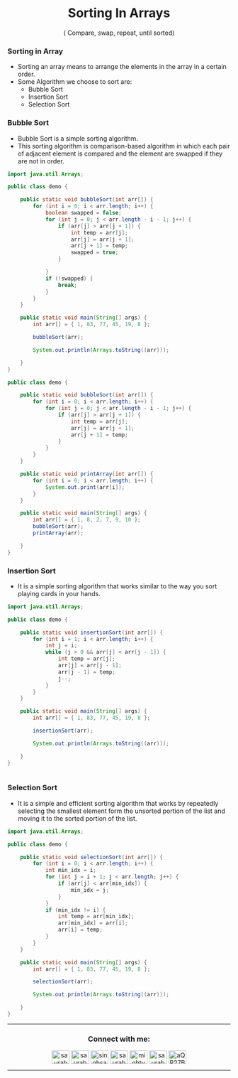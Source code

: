 <h1 align="center"> Sorting In Arrays   </h1>
<p align="center" > (
Compare, swap, repeat, until sorted) </p>

### Sorting  in Array
+ Sorting an array means to arrange the elements in the array in a certain order.
+ Some Algorithm we choose to sort are:
    + Bubble Sort
    + Insertion Sort
    + Selection Sort

### Bubble Sort
+ Bubble Sort is a simple sorting algorithm.
+ This sorting algorithm is comparison-based algorithm in which each pair of adjacent element is compared and the element are swapped if they are not in order. 

```java
import java.util.Arrays;

public class demo {

    public static void bubbleSort(int arr[]) {
        for (int i = 0; i < arr.length; i++) {
            boolean swapped = false;
            for (int j = 0; j < arr.length - i - 1; j++) {
                if (arr[j] > arr[j + 1]) {
                    int temp = arr[j];
                    arr[j] = arr[j + 1];
                    arr[j + 1] = temp;
                    swapped = true;
                }

            }
            if (!swapped) {
                break;
            }
        }
    }

    public static void main(String[] args) {
        int arr[] = { 1, 83, 77, 45, 19, 8 };

        bubbleSort(arr);

        System.out.println(Arrays.toString((arr)));

    }
}
```
```java
public class demo {

    public static void bubbleSort(int arr[]) {
        for (int i = 0; i < arr.length; i++) {
            for (int j = 0; j < arr.length - i - 1; j++) {
                if (arr[j] > arr[j + 1]) {
                    int temp = arr[j];
                    arr[j] = arr[j + 1];
                    arr[j + 1] = temp;
                }
            }
        }
    }

    public static void printArray(int arr[]) {
        for (int i = 0; i < arr.length; i++) {
            System.out.print(arr[i]);
        }
    }

    public static void main(String[] args) {
        int arr[] = { 1, 8, 2, 7, 9, 10 };
        bubbleSort(arr);
        printArray(arr);

    }
}

```


### Insertion Sort
+ It is a simple sorting algorithm that works similar to the way you sort playing cards in your hands.

```java
import java.util.Arrays;

public class demo {

    public static void insertionSort(int arr[]) {
        for (int i = 1; i < arr.length; i++) {
            int j = i;
            while (j > 0 && arr[j] < arr[j - 1]) {
                int temp = arr[j];
                arr[j] = arr[j - 1];
                arr[j - 1] = temp;
                j--;
            }
        }
    }

    public static void main(String[] args) {
        int arr[] = { 1, 83, 77, 45, 19, 8 };

        insertionSort(arr);

        System.out.println(Arrays.toString((arr)));

    }
}
  

```

### Selection Sort
+ It is a simple and efficient sorting algorithm that works by repeatedly selecting the smallest element form the unsorted portion of the list and moving it to the sorted portion of the list. 

```java
import java.util.Arrays;

public class demo {

    public static void selectionSort(int arr[]) {
        for (int i = 0; i < arr.length; i++) {
            int min_idx = i;
            for (int j = i + 1; j < arr.length; j++) {
                if (arr[j] < arr[min_idx]) {
                    min_idx = j;
                }
            }
            if (min_idx != i) {
                int temp = arr[min_idx];
                arr[min_idx] = arr[i];
                arr[i] = temp;
            }
        }
    }

    public static void main(String[] args) {
        int arr[] = { 1, 83, 77, 45, 19, 8 };

        selectionSort(arr);

        System.out.println(Arrays.toString((arr)));

    }
}
```

 






---

<h3 align="center">Connect with me:</h3>
<p align="center">
<a href="https://twitter.com/saurabhbahadur" target="blank"><img align="center" src="https://raw.githubusercontent.com/rahuldkjain/github-profile-readme-generator/master/src/images/icons/Social/twitter.svg" alt="saurabhbahadur" height="30" width="40" /></a>
<a href="https://linkedin.com/in/saurabhbahadur" target="blank"><img align="center" src="https://raw.githubusercontent.com/rahuldkjain/github-profile-readme-generator/master/src/images/icons/Social/linked-in-alt.svg" alt="saurabhbahadur" height="30" width="40" /></a>
<a href="https://fb.com/singhsaurabhbahadur" target="blank"><img align="center" src="https://raw.githubusercontent.com/rahuldkjain/github-profile-readme-generator/master/src/images/icons/Social/facebook.svg" alt="singhsaurabhbahadur" height="30" width="40" /></a>
<a href="https://instagram.com/saurabhbahadur_" target="blank"><img align="center" src="https://raw.githubusercontent.com/rahuldkjain/github-profile-readme-generator/master/src/images/icons/Social/instagram.svg" alt="saurabhbahadur_" height="30" width="40" /></a>
<a href="https://www.youtube.com/c/mighty saur" target="blank"><img align="center" src="https://raw.githubusercontent.com/rahuldkjain/github-profile-readme-generator/master/src/images/icons/Social/youtube.svg" alt="mighty saur" height="30" width="40" /></a>
<a href="https://www.hackerrank.com/saurabhbahadur" target="blank"><img align="center" src="https://raw.githubusercontent.com/rahuldkjain/github-profile-readme-generator/master/src/images/icons/Social/hackerrank.svg" alt="saurabhbahadur" height="30" width="40" /></a>
<a href="https://discord.gg/aQR27Bg7de" target="blank"><img align="center" src="https://raw.githubusercontent.com/rahuldkjain/github-profile-readme-generator/master/src/images/icons/Social/discord.svg" alt="aQR27Bg7de" height="30" width="40" /></a>
</p>

---

